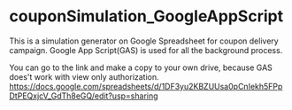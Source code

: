 # couponSimulation_GoogleAppScript
This is a simulation generator on Google Spreadsheet for coupon delivery campaign.
Google App Script(GAS) is used for all the background process.

You can go to the link and make a copy to your own drive, because GAS does't work with view only authorization.
<a href="https://docs.google.com/spreadsheets/d/1DF3yu2KBZUUsa0pCnIekh5FPpDtPEQxjcV_GdTh8eGQ/edit?usp=sharing" target="_blank">https://docs.google.com/spreadsheets/d/1DF3yu2KBZUUsa0pCnIekh5FPpDtPEQxjcV_GdTh8eGQ/edit?usp=sharing</a>
